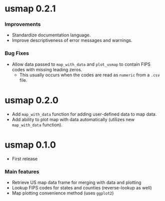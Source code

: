 # usmap 0.2.1

### Improvements
* Standardize documentation language.
* Improve descriptiveness of error messages and warnings.
### Bug Fixes
* Allow data passed to `map_with_data` and `plot_usmap` to contain FIPS codes with missing leading zeros.
  * This usually occurs when the codes are read as `numeric` from a `.csv` file.

# usmap 0.2.0

* Add `map_with_data` function for adding user-defined data to map data.
* Add ability to plot map with data automatically (utilizes new `map_with_data` function).

# usmap 0.1.0

* First release

### Main features

* Retrieve US map data frame for merging with data and plotting
* Lookup FIPS codes for states and counties (reverse-lookup as well)
* Map plotting convenience method (uses `ggplot2`)
